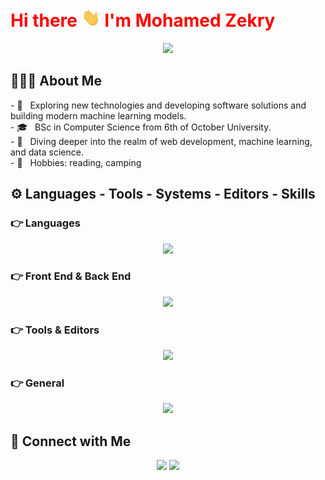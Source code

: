 <h1 style="color: red;">Hi there <img src="https://raw.githubusercontent.com/ABSphreak/ABSphreak/master/gifs/Hi.gif" width="30px"> I'm Mohamed Zekry</h1>

<p align="center">
<img src="https://github.com/mo-zekry/mo-zekry/assets/86377489/748a4827-aa27-40ef-a00a-2637e5af8c18" height="250" />
</p>

<h2 > 👨🏻‍💻 About Me </h2>

<p>
- 🤔 &nbsp; Exploring new technologies and developing software solutions and building modern machine learning models.<br>
- 🎓 &nbsp; BSc in Computer Science from 6th of October University.<br>
- 💭 &nbsp; Diving deeper into the realm of web development, machine learning, and data science.<br>
- 🍭 &nbsp; Hobbies: reading, camping
</p>

<h2>⚙️ Languages - Tools - Systems - Editors - Skills</h2>

<h3>👉 Languages</h3>
<p align="center">
  <a href="https://go-skill-icons.vercel.app/">
    <img src="https://go-skill-icons.vercel.app/api/icons?i=cpp,python,java,cs,js,html,css,rust,bash,cmake" />
  </a>
</p>

<h3>👉 Front End & Back End</h3>
<p align="center">
  <a href="https://go-skill-icons.vercel.app/">
    <img src="https://go-skill-icons.vercel.app/api/icons?i=react,vite,htmx,bootstrap,tailwind,dotnet,sqlserver,redux,nextjs,sass,npm,babel" />
  </a>
</p>

<h3>👉 Tools & Editors</h3>
<p align="center">
  <a href="https://skillicons.dev">
    <img src="https://skillicons.dev/icons?i=git,github,vscode,visualstudio,rider,clion,webstorm,pycharm"/>
  </a>
</p>

<h3>👉 General</h3>
<p align="center">
  <a href="https://skillicons.dev">
    <img src="https://skillicons.dev/icons?i=windows,linux,ubuntu,stackoverflow,notion,latex,wsl"/>
  </a>
</p>

<h2>💬 Connect with Me</h2>
<p align="center">
  <a href="https://www.linkedin.com/in/mohamed-zekry-886809227/"><img src="https://img.shields.io/badge/-Mohamed%20Zekry-blue?style=flat-square&logo=Linkedin&logoColor=white&link=https://www.linkedin.com/in/mo-zekry/" /></a>
  <a href="mailto:eng.mohamedzekry.68@gmail.com"><img src="https://img.shields.io/badge/-eng.mohamedzekry.68@gmail.com-c14438?style=flat-square&logo=Gmail&logoColor=white&link=mailto:mo.zekry@example.com" /></a>
</p>
